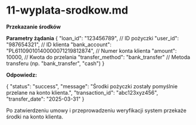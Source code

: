# 11-wyplata-srodkow.md

**Przekazanie środków**

**Parametry żądania**
{
  "loan_id": "123456789",      // ID pożyczki
  "user_id": "987654321",      // ID klienta
  "bank_account": "PL61109010140000071219812874", // Numer konta klienta
  "amount": 10000,             // Kwota do przelania
  "transfer_method": "bank_transfer" // Metoda transferu (np. "bank_transfer", "cash")
}


**Odpowiedz:**

{
  "status": "success",
  "message": "Środki pożyczki zostały pomyślnie przelane na konto klienta.",
  "transaction_id": "abc123xyz456",
  "transfer_date": "2025-03-31"
}


Po zatwierdzeniu umowy i przeprowadzeniu weryfikacji system przekaże środki na konto klienta.

